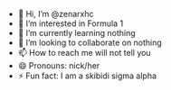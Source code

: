 - 👋 Hi, I’m @zenarxhc
- 👀 I’m interested in Formula 1
- 🌱 I’m currently learning nothing
- 💞️ I’m looking to collaborate on nothing
- 📫 How to reach me will not tell you
- 😄 Pronouns: nick/her
- ⚡ Fun fact: I am a skibidi sigma alpha

<!---
zenarxhc/zenarxhc is a ✨ special ✨ repository because its `README.md` (this file) appears on your GitHub profile.
You can click the Preview link to take a look at your changes.
--->
